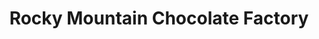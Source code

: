 ---
title: "Rocky Mountain Chocolate Factory"
url: /nanaimo/rocky-mountain-chocolate-factory/
shop: confectionery
---